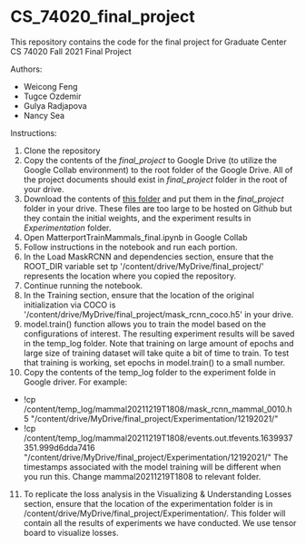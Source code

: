 # CS_74020_final_project

This repository contains the code for the final project for Graduate Center CS 74020 Fall 2021 Final Project


Authors:
- Weicong Feng
- Tugce Ozdemir
- Gulya Radjapova
- Nancy Sea

Instructions: 

1. Clone the repository
2. Copy the contents of the _final_project_ to Google Drive (to utilize the Google Collab environment) to the root folder of the Google Drive. All of the project documents should exist in _final_project_ folder in the root of your drive.
3. Download the contents of [this folder](https://drive.google.com/drive/folders/1Dyx5UVFImzcy__qtt8-fBeW2bmYqVjoj?usp=sharing) and put them in the _final_project_ folder in your drive. These files are too large to be hosted on Github but they contain the initial weights, and the experiment results in _Experimentation_ folder.
4. Open MatterportTrainMammals_final.ipynb in Google Collab
5. Follow instructions in the notebook and run each portion.
6. In the Load MaskRCNN and dependencies section, ensure that the ROOT_DIR variable set tp '/content/drive/MyDrive/final_project/' represents the location where you copied the repository.
7. Continue running the notebook.
8. In the Training section, ensure that the location of the original initialization via COCO is '/content/drive/MyDrive/final_project/mask_rcnn_coco.h5'  in your drive.
9. model.train() function allows you to train the model based on the configurations of interest. The resulting experiment results will be saved in the temp_log folder. Note that training on large amount of epochs and large size of training dataset will take quite a bit of time to train. To test that training is working, set epochs in model.train() to a small number.
10. Copy the contents of the temp_log folder to the experiment folde in Google driver. For example:
 * !cp /content/temp_log/mammal20211219T1808/mask_rcnn_mammal_0010.h5 "/content/drive/MyDrive/final_project/Experimentation/12192021/" 
* !cp /content/temp_log/mammal20211219T1808/events.out.tfevents.1639937351.999d6dda7416 "/content/drive/MyDrive/final_project/Experimentation/12192021/"
The timestamps associated with the model training will be different when you run this. Change mammal20211219T1808 to relevant folder.
11. To replicate the loss analysis in the Visualizing & Understanding Losses section, ensure that the location of the experimentation folder is in /content/drive/MyDrive/final_project/Experimentation/. This folder will contain all the results of experiments we have conducted. We use tensor board to visualize losses.
